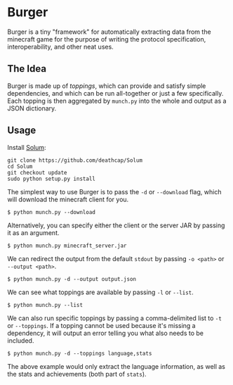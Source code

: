 # Burger
Burger is a tiny "framework" for automatically extracting data
from the minecraft game for the purpose of writing the protocol
specification, interoperability, and other neat uses.

## The Idea
Burger is made up of *toppings*, which can provide and satisfy
simple dependencies, and which can be run all-together or just
a few specifically. Each topping is then aggregated by
`munch.py` into the whole and output as a JSON dictionary.

## Usage
Install [Solum](https://github.com/sadimusi/Solum):

    git clone https://github.com/deathcap/Solum
    cd Solum
    git checkout update
    sudo python setup.py install

The simplest way to use Burger is to pass the `-d` or `--download`
flag, which will download the minecraft client for you.

    $ python munch.py --download

Alternatively, you can specify either the client or the server
JAR by passing it as an argument.

    $ python munch.py minecraft_server.jar

We can redirect the output from the default `stdout` by passing
`-o <path>` or `--output <path>`.
    
    $ python munch.py -d --output output.json

We can see what toppings are available by passing `-l` or `--list`.

    $ python munch.py --list

We can also run specific toppings by passing a comma-delimited list
to `-t` or `--toppings`. If a topping cannot be used because it's
missing a dependency, it will output an error telling you what 
also needs to be included.

    $ python munch.py -d --toppings language,stats

The above example would only extract the language information, as
well as the stats and achievements (both part of `stats`).
